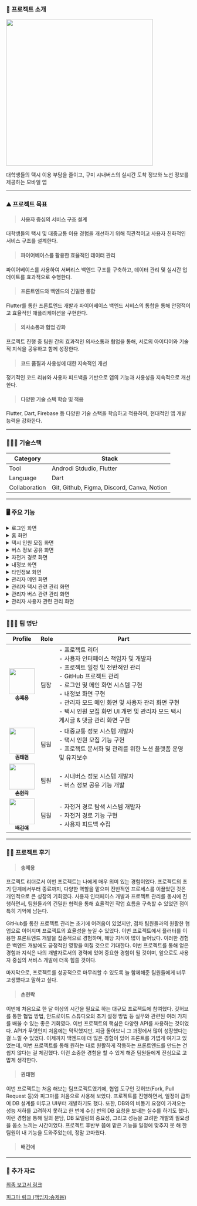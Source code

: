 ### 📖 프로젝트 소개

<img src="https://github.com/joon6093/Kumoh_Road/assets/118044367/30be4cd6-1a2d-4aa4-8ad0-adc4b4a9f9b9" width="400px;" alt=""/>

대학생들의 택시 이용 부담을 줄이고, 구미 시내버스의 실시간 도착 정보와 노선 정보를 제공하는 모바일 앱

--------

### ⛰️ 프로젝트 목표
>#### 사용자 중심의 서비스 구조 설계
대학생들의 택시 및 대중교통 이용 경험을 개선하기 위해 직관적이고 사용자 친화적인 서비스 구조를 설계한다.
>#### 파이어베이스를 활용한 효율적인 데이터 관리
파이어베이스를 사용하여 서버리스 백엔드 구조를 구축하고, 데이터 관리 및 실시간 업데이트를 효과적으로 수행한다.
>#### 프론트엔드와 백엔드의 긴밀한 통합
Flutter를 통한 프론트엔드 개발과 파이어베이스 백엔드 서비스의 통합을 통해 안정적이고 효율적인 애플리케이션을 구현한다.
>#### 의사소통과 협업 강화
프로젝트 진행 중 팀원 간의 효과적인 의사소통과 협업을 통해, 서로의 아이디어와 기술적 지식을 공유하고 함께 성장한다.
>#### 코드 품질과 사용성에 대한 지속적인 개선
정기적인 코드 리뷰와 사용자 피드백을 기반으로 앱의 기능과 사용성을 지속적으로 개선한다.
>#### 다양한 기술 스택 학습 및 적용
Flutter, Dart, Firebase 등 다양한 기술 스택을 학습하고 적용하여, 현대적인 앱 개발 능력을 강화한다.

--------

### 👨🏻‍💻 기술스택
|Category|Stack|
|------|---|
|Tool|Androdi Stdudio, Flutter|
|Language|Dart|
|Collaboration|Git, Github, Figma, Discord, Canva, Notion|
--------

### 🖥 ️주요 기능
<details>
<summary>로그인 화면</summary>
<div markdown="1">
  
  >#### 앱 가이드 화면

<p align="center"> 
  <img height="500" src="https://github.com/Mne-pr/Kumoh_Road/assets/42082748/daffa1f7-2c6d-4b89-b16b-4a2ffe8451f6">
</p>

사용자가 앱을 처음 실행하면 앱의 핵심 기능 및 사용법을 간결하게 제시하여 사용자에게 앱의 목적을 설명한다.
  >#### 로그인 화면
<p align="center">
  <img height="500" src="https://github.com/Mne-pr/Kumoh_Road/assets/42082748/c0bf00d8-49c4-4306-8874-8ab4ecc30fd1">
  &nbsp;&nbsp;&nbsp;&nbsp;&nbsp;&nbsp;&nbsp;&nbsp;
  <img height="500" src="https://github.com/Mne-pr/Kumoh_Road/assets/42082748/28047c11-c9c1-45c1-911c-e6e13ffb1141">
</p>
카카오 로그인을 통해 사용자가 간편하게 앱에 로그인할 수 있도록 한다.처음 카카오 로그인을 시도할 때 사용자에 대한 정확한 정보를 얻도록 한다. 한 번 카카오 로그인을 진행하고 나면, 다음 번에 앱에 접속할 때 자동으로 로그인하여 보다 편리한 앱 사용감을 제공한다. 
</div>
</details>

<details>
<summary>홈 화면</summary>
<div markdown="1">
  
  >#### 홈 화면
로그인 후 사용자가 접근하는 홈 화면은 다양한 기능에 빠르게 접근할 수 있는 버튼과 내비게이션을 포함하여 사용자 편의성을 고려한다. 또한 공지사항을 표시해 현재 앱에 대한 서비스 현황을 한 눈에 확인할 수 있도록 하고, 실시간 합승 정보와 버스 정보를 간단하게 목록으로 표시하여 학생들의 주요 이동 수단 정보를 빠르게 접근할 수 있도록 한다.
  >#### 날씨정보 화면
홈 화면에서 날씨 정보에 접근할 경우, 날씨 정보를 시각적으로 쉽게 파악할 수 있는 직관적인 디자인을 제공하며, 필요한 정보만 빠르게 얻을 수 있도록 설계했다. 또한 해당 정보를 바탕으로 날씨에 따른 현재 이용하기 적절한 이동수단을 사용자에게 추천한다. 이때, 교통수단을 추천하는 창을 클릭하면 어플에서 제공하고 있는 해당 이동수단 관련 메뉴로 리다이렉트하여 접근성을 높였다
</div>
</details>

<details>
<summary>택시 인원 모집 화면</summary>
<div markdown="1">
  
  >#### 택시 인원 모집 화면
택시 파티를 모집하기 위한 게시글을 작성하는 화면이다. 사용자는 금오공대생이 주로 이동하는 목적지인 구미역, 터미널, 금오공대 중에서 자신이 택시를 타고 싶은 곳을 선택할 수 있다. 특히, 터미널과 구미역에서는 버스와 기차의 실제 도착시간을 선택하여 택시 인원 모집 게시글을 확인할 수 있다. 모집 게시글 작성을 위해 글쓰기 버튼을 클릭 시 화면 작성 화면으로 이동된다. 이곳에서 출발지 장소 등록을 위한 사진을 촬영해 등록하고 등록될 게시물의 제목 및 내용을 입력할 수 있다. 
  >#### 게시글 상세 화면
사용자는 게시글 내용과 게시글 작성자의 매너 온도, 합승 리뷰를 통해 작성자의 신뢰성을 판단할 수 있고, 댓글 기능을 통해 게시글 작성자와 소통할 수 있다. 또한 현재 파티에 참여 인원 수를 확인하고 합승하기 버튼을 통해 택시 파티에 가입할 수 있다. 이 때 파티가 만석이거나 성별이 다를 경우엔 참가할 수 없다. 게시글 작성자는 현재 파티에 문제가 되는 참여자를 추방 할 수 있고, 참여자는 택시 합승이 끝난 후 작성자에게 송금버튼을 통한 정산 후 합승 리뷰 작성 기능을 통한 후기를 작성할 수 있다. 이때 작성된 합승 리뷰는 게시글 작성자의 매너온도와 정보에 반영된다.
  >#### 게시글 신고 및 댓글 신고 및 삭제 화면
사용자는 불쾌감을 주는 글과 댓글을 신고 할 수 있다. ‘게시글 신고하기’ 버튼을 클릭 시 신고 카테고리 선택화면으로 이동된다. 카테고리 선택 후 상세 내용 작성화면으로 이동하고, 이 화면에서 신고 상세 내용을 작성 후 신고를 제출할 수 있다. 그리고 불쾌감을 주는 댓글의 신고 또한 가능하다. 작성된 댓글의 ‘신고하기’ 버튼을 클릭 시 알림 다이얼로그 창이 나타나고 신고를 제출할 수 있다. 위의 게시글과 댓글의 신고내용은 데이터베이스에 저장되며, 추후 관리자가 이를 처리한다. 본인이 작성한 댓글의 경우 삭제 할 수 있다.
</div>
</details>

<details>
<summary>버스 정보 공유 화면</summary>
<div markdown="1">

  >#### 버스 정보 공유 화면
화면에 표시된 지도를 통해 버스 도착 정보를 확인하고자 하는 버스 정류장 마커를 선택할 수 있고, 선택 시 해당 정류장에 대한 위치 등의 정보를 하단에 표시한다. 지도는 마커를 선택하거나 주변을 이동할 수 있고, 확대 또는 축소할 수 있다. 처음에 버스 메뉴로 진입할 때의 위치는 구미역 주변으로, ‘구미역’, ‘농협’ 버스정류장 마커와 상호작용할 수 있는데 하단의 ‘위치 이동’ 버튼을 사용해 금오공대, 구미버스터미널에 표시되어있는 마커를 찾아 상호작용할 수 있다. 
  >#### 버스 목록, 댓글 화면
마커를 클릭한 뒤, 하단에  표시된 정류장 정보창을 잡아 위로 슬라이드할 때 해당 버스정류장으로 들어오는 실시간 버스 도착 목록이 등장한다. 이 버스 도착 목록에서는 왼쪽의 버스 색을 통한 좌석버스의 유무, 해당 버스정류장으로 도착하기까지 걸리는 시간과 정류장 수와 같은 정보를 확인할 수 있다. 버스 도착 목록에서 정보를 공유하고자 하는 버스를 클릭하면 해당 버스에 대한 댓글창이 등장하고, 댓글을 작성하거나 편집, 삭제 할 수 있다. 
다른 사람이 작성한 댓글이 현재 상황에 부적절하거나 위험한 내용의 댓글이라고 판단한 경우 우측 버튼을 통해 활성화 된 신고 버튼을 클릭하여 해당 댓글을 신고할 수 있다. 이런 댓글 작성과 신고 활동은 매너 온도와 활동 배지에 반영된다. 이를 통해 사용자 간 활발한 버스 정보 공유와 소통을 유도한다. 

</div>
</details>

<details>
<summary>자전거 경로 화면</summary>
<div markdown="1">
  
  >#### 자전거 경로 화면
자전거나 킥보드를 이용해 학교에 안전하게 도착할 수 있도록 경로를 제공하는 화면이다. 만약, 사용자가 택시와 버스 모두 이용하기 싫을 때 편리하게 사용할 수 있도록 구현하였다. 사용자는 자신의 현재 위치를 확인할 수 있으며 출발지와 도착지를 입력하여 경로와 소요 시간을 확인할 수 있다. 또한 출발지에 입력 없이 현재 위치를 출발지로 사용할 수 있으며 좌측의 교환 버튼을 통해 출발지와 목적지를 바꿀 수 있다.
  >#### 주소 검색 화면
출발지와 도착지를 선택하기 위해, 주소를 검색할 수 있는 화면이다. 기본적으로 구미역과 구미터미널, 금오공과대학교가 제공되며 사용자는 건물명이나 도로명 주소를 입력해 원하는 주소를 검색할 수 있다. 검색된 항목을 눌러 주소를 선택할 수 있으며 마커 클릭을 통해 해당 항목의 위치를 확인할 수 있다.
</div>
</details>

<details>
<summary>내정보 화면</summary>
<div markdown="1">
  
  >#### 내정보 화면
사용자는 자신의 프로필을 확인하고 다양한 정보를 확인할 수 있다. 확인할 수 있는 여러가지 정보로는 자주 묻는 질문, 서비스 이용약관, 개인정보 처리방침, 오픈소스 라이선스, 개발자 정보를 확인 할 수 있다. 또한 로그아웃 및 회원 탈퇴를 수행할 수 있다.
  >#### 매너 상세 화면
사용자가 택시 합승 시 다른 사람들로부터 받은 평가를 볼 수 있는 화면이다. 이를 통해 사용자들은 타인과의 합승을 좀더 매너 있게 진행하도록 독려받게 된다.
  >#### 획득 배지 화면
사용자가 앱 내에서 특정 활동을 수행하거나 목표를 달성함으로써 얻은 배지를 확인하는 화면이다. 배지는 사용자의 참여를 유도하고 개인의 성취를 보여주는 방법으로 기능한다.
  >#### 신고 내역 화면
사용자는 이 화면을 통해 자신이 신고한 부적절한 행동이나 내용에 대한 기록을 확인할 수 있다. 이 기능은 신고된 사항이 처리되었음을 확인함으로써 사용자에게 성취감을 제공하고, 앱 내에서 긍정적인 환경을 유지하도록 장려한다.
  >#### QR 코드 등록 화면
사용자가 자신의 카카오페이 QR 코드를 등록할 수 있도록하는 화면이다. 등록된 QR 코드를 통해 사용자들은 서로 간편하게 송금할 수 있게 된다. 또한, 사용자가 QR 코드를 쉽게 등록하고 사용할 수 있도록 QR 코드 등록 가이드를 제공한다.
  >#### 학생 인증 화면
금오공대 학생들이 앱 사용을 위해 본인 인증을 할 수 있는 보안 기능을 제공하는 화면이다. 사용자는 자신의 금오공대 공식 이메일 주소를 사용하여 인증하고, 이메일로 받은 인증 코드를 앱에 입력한다. 인증이 완료되면, 앱의 모든 기능에 접근할 수 있으며, 이는 외부인의 무단 접근을 방지한다.
</div>
</details>

<details>
<summary>타인정보 화면</summary>
<div markdown="1">

  >#### 타인 정보 화면
다른 사용자의 프로필에 접근할 경우 다른 사용자의 프로필과 활동 배지 정보, 해당 유저가 활동하면서 받은 매너 상세를 확인할 수 있다. 활동배지를 통해 사용자에게 즐거움을 제공하여 사용자들이 더욱 활발한 참여를 유도하도록 한다. 또한 사용자 신고 기능을 제공한다. 해당 신고 내용은 관리자가 확인하고 처리하며, 매너 온도에도 반영된다.
</div>
</details>

<details>
<summary>관리자 메인 화면</summary>
<div markdown="1">
  
  >#### 관리자 화면
관리자가 사용자의 불쾌감을 해소하고 신고를 빠르게 처리하기 위해서 사용하는 화면이다. 관리자 인증을 위해서는 이메일 인증 절차를 거쳐야 하며, 이 과정을 통해 보안을 유지한다.
  >#### 일일 동향 분석
어제와 오늘에 대한 사용자 활동 통계를 확인할 수 있다. 이는 택시 게시글 작성수, 버스 댓글 작성수, 신규 사용자 가입수, 택시 게시글 및 버스 댓글 신고수 등의 데이터를 포함한다. 이를 통해 관리자는 앱 사용 패턴과 이슈를 파악하고 적절한 조치를 취할 수 있다.
  >#### 공지사항 관리 화면
관리자는 사용자들에게 중요한 정보를 전달하기 위한 공지사항을 관리할 수 있는 화면이다. 관리자는 공지사항을 게시및 수정할 수 있으며, 이는 사용자 경험을 개선하고 커뮤니케이션을 효과적으로 유지하는 데 중요한 역할을 한다.
</div>
</details>

<details>
<summary>관리자 택시 관련 관리 화면</summary>
<div markdown="1">

  >#### 택시 게시글 관리 화면
관리자는 게시글 관리 화면에서 ‘택시 게시글 관리’ ‘택시 댓글 관리’ 버튼을 통해 신고된  게시글과 댓글 목록을 확인할 수 있다. 게시글을 클릭 시 상세화면으로 이동되며, 이 곳에는 게시글의 내용[b-2] 및 카테고리 목록별 신고 횟수[를 확인할 수 있다. 또한 무시/블라인드 버튼을 클릭함으로써 접수된 신고를 처리할 수 있다. 이 때 사용자에게 블라인드된 게시글은 보이지 않게 된다. 다음으로 신고된 댓글을 클릭 시 해당 화면으로 이동되며, 이곳에서 사용자의 정보 및 사용자 정지 처리를 할 수 있다.  
</div>
</details>

<details>
<summary>관리자 버스 관련 관리 화면</summary>
<div markdown="1">

  >#### 버스 댓글 관리 화면
관리자는 신고된 댓글 목록을 조회하고, 각 댓글의 신고받은 횟수와 댓글의 내용을 검토하여, 커뮤니티 기준에 부합하지 않는 댓글을 왼쪽 슬라이드를 통해 ‘블라인드’ 처리할 수 있다. 신고받을 이유가 없는 댓글이라 판단한 경우 오른쪽 슬라이드를 통해 ‘무시’ 처리할 수 있다. 블라인드하는 것으로 해결될 문제가 아닌 댓글인 경우 유저의 프로필 사진을 클릭해 사용자 관리 화면으로 진입하여 ‘계정 정지’ 처리를 할 수 있다.
</div>
</details>

<details>
<summary>관리자 사용자 관련 관리 화면</summary>
<div markdown="1">
  
  >#### 사용자 관리 화면
사용자 관리 화면은 관리자가 애플리케이션 내에서 신고된 사용자들의 목록을 확인할 수 있는 화면이다. 관리자는 신고된 사용자들의 목록을 볼 수 있으며, 각 사용자 별로 신고된 횟수와 신고된 내용의 상세를 확인할 수 있다. 필요에 따라 관리자는 신고된 사용자의 계정에 대해 조치를 취할 수 있다. 계정 정지를 당한 사용자는 화면에 계정이 정지되었다고 알림을 받게 되며, 다시는 어플에 접속할 수 없게 된다.
</div>
</details>

--------

### 👨‍👦‍👦 팀 명단
| Profile | Role | Part |
| ------- | ---- | ---- |
| <div align="center"><a href="https://github.com/joon6093"><img src="https://avatars.githubusercontent.com/u/118044367?v=4" width="70px;" alt=""/><br/><sub><b>송제용</b><sub></a></div> | 팀장 | - 프로젝트 리더<br/>- 사용자 인터페이스 책임자 및 개발자<br/>- 프로젝트 일정 및 전반적인 관리<br/>- GitHub 프로젝트 관리<br/>- 로그인 및 메인 화면 시스템 구현<br/>- 내정보 화면 구현<br/>- 관리자 모드 메인 화면 및 사용자 관리 화면 구현<br/>- 택시 인원 모집 화면 UI 개편 및 관리자 모드 택시 게시글 & 댓글 관리 화면 구현 |
| <div align="center"><a href="https://github.com/xogus0226" width="70px;" alt=""/><img src="https://github.com/Mne-pr/Kumoh_Road/assets/42082748/c50f15c1-d915-486e-b65a-9bf3c330365a" width="70px;" alt=""/><br/><sub><b>권태현</b></sub></a></div> | 팀원 | - 대중교통 정보 시스템 개발자<br/>- 택시 인원 모집 기능 구현<br/>- 프로젝트 문서화 및 관리를 위한 노션 플랫폼 운영 및 유지보수 |
| <div align="center"><a href="https://github.com/Mne-pr"><img src="https://avatars.githubusercontent.com/u/42082748?v=4" width="70px;" alt=""/><br/><sub><b>손현락</b></sub></a></div> | 팀원 | - 시내버스 정보 시스템 개발자<br/>- 버스 정보 공유 기능 개발 | 
| <div align="center"><a href="https://github.com/TankyBae"><img src="https://avatars.githubusercontent.com/u/119331034?v=4" width="70px;" alt=""/><br/><sub><b>배건애</b></sub></a></div> | 팀원 | - 자전거 경로 탐색 시스템 개발자<br/>- 자전거 경로 기능 구현<br/>- 사용자 피드백 수집 | 

--------

### ✍🏻 프로젝트 후기
> #### 송제용
프로젝트 리더로서 이번 프로젝트는 나에게 매우 의미 있는 경험이었다. 프로젝트의 초기 단계에서부터 종료까지, 다양한 역할을 맡으며 전반적인 프로세스를 이끌었던 것은 개인적으로 큰 성장의 기회였다. 사용자 인터페이스 개발과 프로젝트 관리를 동시에 진행하면서, 팀원들과의 긴밀한 협력을 통해 효율적인 작업 흐름을 구축할 수 있었던 점이 특히 기억에 남는다.

GitHub를 통한 프로젝트 관리는 초기에 어려움이 있었지만, 점차 팀원들과의 원활한 협업으로 이어지며 프로젝트의 효율성을 높일 수 있었다. 이번 프로젝트에서 플러터를 이용한 프론트엔드 개발을 집중적으로 경험하며, 해당 지식이 많이 늘어났다. 이러한 경험은 백엔드 개발에도 긍정적인 영향을 미칠 것으로 기대한다. 이번 프로젝트를 통해 얻은 경험과 지식은 나의 개발자로서의 경력에 있어 중요한 경험이 될 것이며, 앞으로도 사용자 중심의 서비스 개발에 더욱 힘쓸 것이다.

마지막으로, 프로젝트를 성공적으로 마무리할 수 있도록 늘 함께해준 팀원들에게 너무 고생했다고 말하고 싶다.
> #### 손현락
이번에 처음으로 한 달 이상의 시간을 필요로 하는 대규모 프로젝트에 참여했다. 깃허브를 통한 협업 방법, 안드로이드 스튜디오의 초기 설정 방법 등 실무와 관련된 여러 가지를 배울 수 있는 좋은 기회였다. 이번 프로젝트의 핵심은 다양한 API를 사용하는 것이었다. API가 무엇인지 처음에는 막막했지만, 지금 돌아보니 그 과정에서 많이 성장했다는 걸 느낄 수 있었다. 이제까지 백엔드에 더 많은 경험이 있어 프론트를 가볍게 여기고 있었는데, 이번 프로젝트를 통해 원하는 대로 원활하게 작동하는 프론트엔드를 만드는 건 쉽지 않다는 걸 체감했다. 이런 소중한 경험을 할 수 있게 해준 팀원들에게 진심으로 고맙게 생각한다.
> #### 권태현
이번 프로젝트는 처음 해보는 팀프로젝트였기에, 협업 도구인 깃허브(Fork, Pull Request 등)와 피그마를 처음으로 사용해 보았다. 프로젝트를 진행하면서, 일정이 급하여 DB 설계를 미루고 UI부터 개발하기도 했다. 또한, DB와의 비동기 요청이 가져오는 성능 저하를 고려하지 못하고 한 번에 수십 번의 DB 요청을 보내는 실수를 하기도 했다. 이런 경험을 통해 일의 분담, DB 모델링의 중요성, 그리고 성능을 고려한 개발의 필요성을 몸소 느끼는 시간이었다. 프로젝트 후반부 쯤에 맡은 기능을 일정에 맞추지 못 해 한 팀원이 내 기능을 도와주었는데, 정말 고마웠다.
> #### 배건애

--------

### 👀 추가 자료
[최종 보고서 링크](https://github.com/joon6093/Kumoh_Road/tree/main/document)

[피그마 링크 (책임자:송제용)](https://www.figma.com/file/WADgXrpPp7ptMbv4l6eGGx/%EA%B8%88%EC%98%A4%EB%A1%9C%EB%93%9C-%ED%94%BC%EA%B7%B8%EB%A7%88?type=design&node-id=0%3A1&mode=design&t=7iL8BLJXpFVI8FhR-1)
